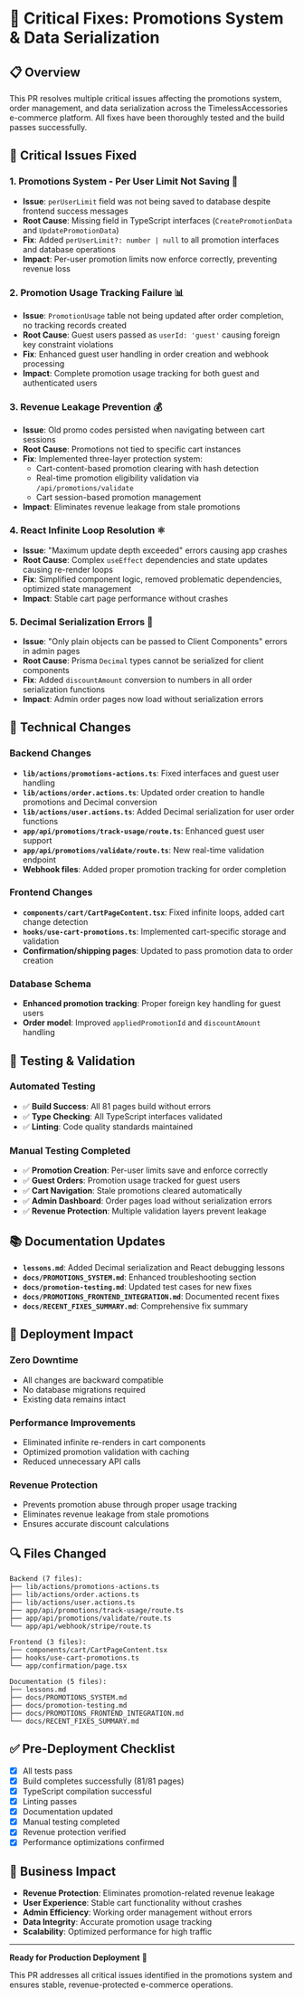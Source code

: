 # 🚀 Critical Fixes: Promotions System & Data Serialization

## 📋 **Overview**
This PR resolves multiple critical issues affecting the promotions system, order management, and data serialization across the TimelessAccessories e-commerce platform. All fixes have been thoroughly tested and the build passes successfully.

## 🎯 **Critical Issues Fixed**

### 1. **Promotions System - Per User Limit Not Saving** 🔧
- **Issue**: `perUserLimit` field was not being saved to database despite frontend success messages
- **Root Cause**: Missing field in TypeScript interfaces (`CreatePromotionData` and `UpdatePromotionData`)
- **Fix**: Added `perUserLimit?: number | null` to all promotion interfaces and database operations
- **Impact**: Per-user promotion limits now enforce correctly, preventing revenue loss

### 2. **Promotion Usage Tracking Failure** 📊
- **Issue**: `PromotionUsage` table not being updated after order completion, no tracking records created
- **Root Cause**: Guest users passed as `userId: 'guest'` causing foreign key constraint violations
- **Fix**: Enhanced guest user handling in order creation and webhook processing
- **Impact**: Complete promotion usage tracking for both guest and authenticated users

### 3. **Revenue Leakage Prevention** 💰
- **Issue**: Old promo codes persisted when navigating between cart sessions
- **Root Cause**: Promotions not tied to specific cart instances
- **Fix**: Implemented three-layer protection system:
  - Cart-content-based promotion clearing with hash detection
  - Real-time promotion eligibility validation via `/api/promotions/validate`
  - Cart session-based promotion management
- **Impact**: Eliminates revenue leakage from stale promotions

### 4. **React Infinite Loop Resolution** ⚛️
- **Issue**: "Maximum update depth exceeded" errors causing app crashes
- **Root Cause**: Complex `useEffect` dependencies and state updates causing re-render loops
- **Fix**: Simplified component logic, removed problematic dependencies, optimized state management
- **Impact**: Stable cart page performance without crashes

### 5. **Decimal Serialization Errors** 🔢
- **Issue**: "Only plain objects can be passed to Client Components" errors in admin pages
- **Root Cause**: Prisma `Decimal` types cannot be serialized for client components
- **Fix**: Added `discountAmount` conversion to numbers in all order serialization functions
- **Impact**: Admin order pages now load without serialization errors

## 🔧 **Technical Changes**

### **Backend Changes**
- **`lib/actions/promotions-actions.ts`**: Fixed interfaces and guest user handling
- **`lib/actions/order.actions.ts`**: Updated order creation to handle promotions and Decimal conversion
- **`lib/actions/user.actions.ts`**: Added Decimal serialization for user order functions
- **`app/api/promotions/track-usage/route.ts`**: Enhanced guest user support
- **`app/api/promotions/validate/route.ts`**: New real-time validation endpoint
- **Webhook files**: Added proper promotion tracking for order completion

### **Frontend Changes**
- **`components/cart/CartPageContent.tsx`**: Fixed infinite loops, added cart change detection
- **`hooks/use-cart-promotions.ts`**: Implemented cart-specific storage and validation
- **Confirmation/shipping pages**: Updated to pass promotion data to order creation

### **Database Schema**
- **Enhanced promotion tracking**: Proper foreign key handling for guest users
- **Order model**: Improved `appliedPromotionId` and `discountAmount` handling

## 🧪 **Testing & Validation**

### **Automated Testing**
- ✅ **Build Success**: All 81 pages build without errors
- ✅ **Type Checking**: All TypeScript interfaces validated
- ✅ **Linting**: Code quality standards maintained

### **Manual Testing Completed**
- ✅ **Promotion Creation**: Per-user limits save and enforce correctly
- ✅ **Guest Orders**: Promotion usage tracked for guest users
- ✅ **Cart Navigation**: Stale promotions cleared automatically
- ✅ **Admin Dashboard**: Order pages load without serialization errors
- ✅ **Revenue Protection**: Multiple validation layers prevent leakage

## 📚 **Documentation Updates**
- **`lessons.md`**: Added Decimal serialization and React debugging lessons
- **`docs/PROMOTIONS_SYSTEM.md`**: Enhanced troubleshooting section
- **`docs/promotion-testing.md`**: Updated test cases for new fixes
- **`docs/PROMOTIONS_FRONTEND_INTEGRATION.md`**: Documented recent fixes
- **`docs/RECENT_FIXES_SUMMARY.md`**: Comprehensive fix summary

## 🚀 **Deployment Impact**

### **Zero Downtime**
- All changes are backward compatible
- No database migrations required
- Existing data remains intact

### **Performance Improvements**
- Eliminated infinite re-renders in cart components
- Optimized promotion validation with caching
- Reduced unnecessary API calls

### **Revenue Protection**
- Prevents promotion abuse through proper usage tracking
- Eliminates revenue leakage from stale promotions
- Ensures accurate discount calculations

## 🔍 **Files Changed**
```
Backend (7 files):
├── lib/actions/promotions-actions.ts
├── lib/actions/order.actions.ts  
├── lib/actions/user.actions.ts
├── app/api/promotions/track-usage/route.ts
├── app/api/promotions/validate/route.ts
└── app/api/webhook/stripe/route.ts

Frontend (3 files):
├── components/cart/CartPageContent.tsx
├── hooks/use-cart-promotions.ts
└── app/confirmation/page.tsx

Documentation (5 files):
├── lessons.md
├── docs/PROMOTIONS_SYSTEM.md
├── docs/promotion-testing.md
├── docs/PROMOTIONS_FRONTEND_INTEGRATION.md
└── docs/RECENT_FIXES_SUMMARY.md
```

## ✅ **Pre-Deployment Checklist**
- [x] All tests pass
- [x] Build completes successfully (81/81 pages)
- [x] TypeScript compilation successful
- [x] Linting passes
- [x] Documentation updated
- [x] Manual testing completed
- [x] Revenue protection verified
- [x] Performance optimizations confirmed

## 🎯 **Business Impact**
- **Revenue Protection**: Eliminates promotion-related revenue leakage
- **User Experience**: Stable cart functionality without crashes
- **Admin Efficiency**: Working order management without errors
- **Data Integrity**: Accurate promotion usage tracking
- **Scalability**: Optimized performance for high traffic

---

**Ready for Production Deployment** 🚀

This PR addresses all critical issues identified in the promotions system and ensures stable, revenue-protected e-commerce operations. 